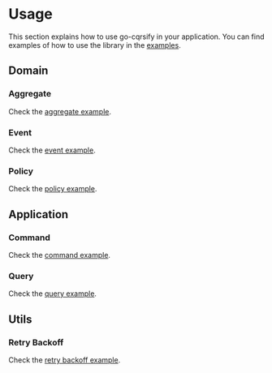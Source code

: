 # Usage

This section explains how to use go-cqrsify in your application. You can find examples of how to use the library in the [examples](https://github.com/xfrr/go-cqrsify/tree/main/examples).

## Domain

### Aggregate

Check the [aggregate example](https://github.com/xfrr/go-cqrsify/tree/main/examples/aggregate).

### Event

Check the [event example](https://github.com/xfrr/go-cqrsify/tree/main/examples/event).

### Policy

Check the [policy example](https://github.com/xfrr/go-cqrsify/tree/main/examples/policy).

## Application

### Command

Check the [command example](https://github.com/xfrr/go-cqrsify/tree/main/examples/command).

### Query

Check the [query example](https://github.com/xfrr/go-cqrsify/tree/main/examples/query).

## Utils

### Retry Backoff

Check the [retry backoff example](https://github.com/xfrr/go-cqrsify/tree/main/examples/retry-backoff).
